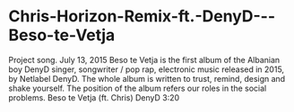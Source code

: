 # Chris-Horizon-Remix-ft.-DenyD---Beso-te-Vetja
Project song.
July 13, 2015
Beso te Vetja is the first album of the Albanian boy DenyD  singer, songwriter / pop rap, 
electronic music released in 2015, by Netlabel DenyD. The whole album is written to trust, remind, 
design and shake yourself. 
The position of the album refers our roles in the social problems. 
Beso te Vetja (ft. Chris)                        DenyD                        3:20

